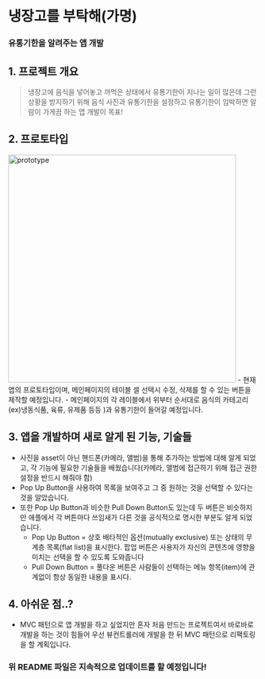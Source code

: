 # 냉장고를 부탁해(가명)

### 유통기한을 알려주는 앱 개발

## 1. 프로젝트 개요
> 냉장고에 음식을 넣어놓고 까먹은 상태에서 유통기한이 지나는 일이 많은데 그런 상황을 방지하기 위해 음식 사진과 유통기한을 설정하고 유통기한이 임박하면 알람이 가게끔 하는 앱 개발이 목표!

## 2. 프로토타입
<img width="459" alt="prototype" src="https://user-images.githubusercontent.com/104900735/201655058-9f86ba72-ef61-4a8a-a5fa-90faefdcf831.png">
- 현재 앱의 프로토타입이며, 메인페이지의 테이블 셀 선택시 수정, 삭제를 할 수 있는 버튼을 제작할 예정입니다.
- 메인페이지의 각 레이블에서 위부터 순서대로 음식의 카테고리(ex)냉동식품, 육류, 유제품 등등 )과 유통기한이 들어갈 예정입니다.

## 3. 앱을 개발하며 새로 알게 된 기능, 기술들
- 사진을 asset이 아닌 핸드폰(카메라, 앨범)을 통해 추가하는 방법에 대해 알게 되었고, 각 기능에 필요한 기술들을 배웠습니다(카메라, 앨범에 접근하기 위해 접근 권한 설정을 반드시 해줘야 함)
- Pop Up Button을 사용하여 목록을 보여주고 그 중 원하는 것을 선택할 수 있다는 것을 알았습니다.
- 또한 Pop Up Button과 비슷한 Pull Down Button도 있는데 두 버튼은 비슷하지만 애플에서 각 버튼마다 쓰임새가 다른 것을 공식적으로 명시한 부분도 알게 되었습니다.
  - Pop Up Button = 상호 배타적인 옵션(mutually exclusive) 또는 상태의 무계층 목록(flat list)을 표시한다. 팝업 버튼은 사용자가 자신의 콘텐츠에 영향을 미치는 선택을 할 수 있도록 도와줍니다
  - Pull Down Button = 풀다운 버튼은 사람들이 선택하는 메뉴 항목(item)에 관계없이 항상 동일한 내용을 표시다.
 
 ## 4. 아쉬운 점..?
 - MVC 패턴으로 앱 개발을 하고 싶었지만 혼자 처음 만드는 프로젝트여서 바로바로 개발을 하는 것이 힘들어 우선 뷰컨트롤러에 개발을 한 뒤 MVC 패턴으로 리팩토링을 할 계획입니다.

### 위 README 파일은 지속적으로 업데이트를 할 예정입니다!

